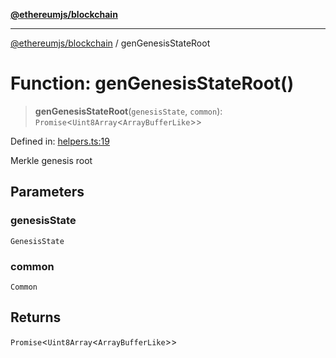 [**@ethereumjs/blockchain**](../README.md)

***

[@ethereumjs/blockchain](../README.md) / genGenesisStateRoot

# Function: genGenesisStateRoot()

> **genGenesisStateRoot**(`genesisState`, `common`): `Promise`\<`Uint8Array`\<`ArrayBufferLike`\>\>

Defined in: [helpers.ts:19](https://github.com/ethereumjs/ethereumjs-monorepo/blob/master/packages/blockchain/src/helpers.ts#L19)

Merkle genesis root

## Parameters

### genesisState

`GenesisState`

### common

`Common`

## Returns

`Promise`\<`Uint8Array`\<`ArrayBufferLike`\>\>
